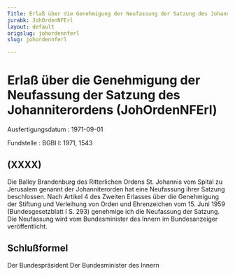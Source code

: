 ```yaml
---
Title: Erlaß über die Genehmigung der Neufassung der Satzung des Johanniterordens
jurabk: JohOrdenNFErl
layout: default
origslug: johordennferl
slug: johordennferl

---
```


# Erlaß über die Genehmigung der Neufassung der Satzung des Johanniterordens (JohOrdenNFErl)

Ausfertigungsdatum
:   1971-09-01

Fundstelle
:   BGBl I: 1971, 1543



## (XXXX)

Die Balley Brandenburg des Ritterlichen Ordens St. Johannis vom Spital
zu Jerusalem genannt der Johanniterorden hat eine Neufassung ihrer
Satzung beschlossen.
Nach Artikel 4 des Zweiten Erlasses über die Genehmigung der Stiftung
und Verleihung von Orden und Ehrenzeichen vom 15. Juni 1959
(Bundesgesetzblatt I S. 293) genehmige ich die Neufassung der Satzung.
Die Neufassung wird vom Bundesminister des Innern im Bundesanzeiger
veröffentlicht.


## Schlußformel

Der Bundespräsident
Der Bundesminister des Innern

